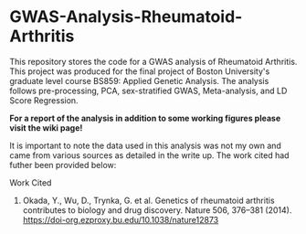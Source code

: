 # GWAS-Analysis-Rheumatoid-Arthritis
This repository stores the code for a GWAS analysis of Rheumatoid Arthritis. This project was produced for the final project of Boston University's graduate level course BS859: Applied Genetic Analysis. The analysis follows pre-processing, PCA, sex-stratified GWAS, Meta-analysis, and LD Score Regression.

**For a report of the analysis in addition to some working figures please visit the wiki page!**
 
It is important to note the data used in this analysis was not my own and came from various sources as detailed in the write up. The work cited had futher been provided below:

Work Cited
1. Okada, Y., Wu, D., Trynka, G. et al. Genetics of rheumatoid arthritis contributes to biology and drug discovery. Nature 506, 376–381 (2014). https://doi-org.ezproxy.bu.edu/10.1038/nature12873
